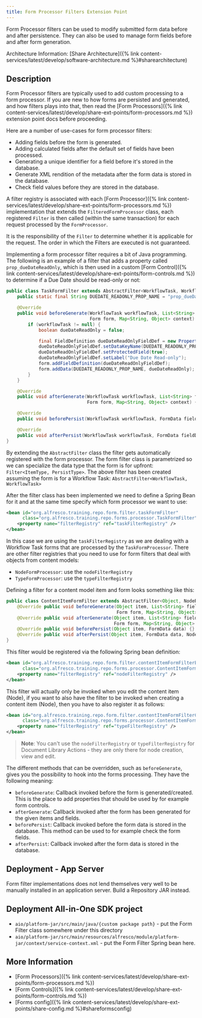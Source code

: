 ```yaml
---
title: Form Processor Filters Extension Point
---
```


Form Processor filters can be used to modify submitted form data before and after persistence. They can also be used to 
manage form fields before and after form generation.

Architecture Information: [Share Architecture]({% link content-services/latest/develop/software-architecture.md %}#sharearchitecture)

## Description

Form Processor filters are typically used to add custom processing to a form processor. If you are new to how forms are 
persisted and generated, and how filters plays into that, then read the 
[Form Processors]({% link content-services/latest/develop/share-ext-points/form-processors.md %}) extension point docs before proceeding.

Here are a number of use-cases for form processor filters:

* Adding fields before the form is generated.
* Adding calculated fields after the default set of fields have been processed.
* Generating a unique identifier for a field before it's stored in the database.
* Generate XML rendition of the metadata after the form data is stored in the database.
* Check field values before they are stored in the database.

A filter registry is associated with each [Form Processor]({% link content-services/latest/develop/share-ext-points/form-processors.md %}) 
implementation that extends the `FilteredFormProcessor` class, each registered `Filter` is then called 
(within the same transaction) for each request processed by the `FormProcessor`.

It is the responsibility of the `Filter` to determine whether it is applicable for the request. The order in which the 
Filters are executed is not guaranteed.

Implementing a form processor filter requires a bit of Java programming. The following is an example of a filter that 
adds a property called `prop_dueDateReadOnly`, which is then used in a custom [Form Control]({% link content-services/latest/develop/share-ext-points/form-controls.md %}) 
to determine if a Due Date should be read-only or not:

```java
public class TaskFormFilter extends AbstractFilter<WorkflowTask, WorkflowTask> {
    public static final String DUEDATE_READONLY_PROP_NAME = "prop_dueDateReadOnly";

    @Override
    public void beforeGenerate(WorkflowTask workflowTask, List<String> fields, List<String> forcedFields,
                               Form form, Map<String, Object> context) {
        if (workflowTask != null) {
            boolean dueDateReadOnly = false;

            final FieldDefinition dueDateReadOnlyFieldDef = new PropertyFieldDefinition("dueDateReadOnly", "d:boolean");
            dueDateReadOnlyFieldDef.setDataKeyName(DUEDATE_READONLY_PROP_NAME);
            dueDateReadOnlyFieldDef.setProtectedField(true);
            dueDateReadOnlyFieldDef.setLabel("Due Date Read-only");
            form.addFieldDefinition(dueDateReadOnlyFieldDef);
            form.addData(DUEDATE_READONLY_PROP_NAME, dueDateReadOnly);
        }
    }

    @Override
    public void afterGenerate(WorkflowTask workflowTask, List<String> fields, List<String> forcedFields,
                              Form form, Map<String, Object> context) {}

    @Override
    public void beforePersist(WorkflowTask workflowTask, FormData fieldDatas) {}

    @Override
    public void afterPersist(WorkflowTask workflowTask, FormData fieldDatas, WorkflowTask workflowTask1) {}
}
```

By extending the `AbstractFilter` class the filter gets automatically registered with the form processor. The form filter 
class is parametrized so we can specialize the data type that the form is for upfront: `Filter<ItemType, PersistType>`. 
The above filter has been created assuming the form is for a Workflow Task: `AbstractFilter<WorkflowTask, WorkflowTask>`

After the filter class has been implemented we need to define a Spring Bean for it and at the same time specify which 
form processor we want to use:

```xml
<bean id="org.alfresco.training.repo.form.filter.taskFormFilter"
      class="org.alfresco.training.repo.forms.processor.TaskFormFilter" parent="baseFormFilter">
    <property name="filterRegistry" ref="taskFilterRegistry" />
</bean>
```

In this case we are using the `taskFilterRegistry` as we are dealing with a Workflow Task forms that are processed by 
the `TaskFormProcessor`. There are other filter registries that you need to use for form filters that deal with objects 
from content models:

* `NodeFormProcessor`: use the `nodeFilterRegistry`
* `TypeFormProcessor`: use the `typeFilterRegistry`

Defining a filter for a content model item and form looks something like this:

```java
public class ContentItemFormFilter extends AbstractFilter<Object, NodeRef> {
    @Override public void beforeGenerate(Object item, List<String> fields, List forcedFields,
                                         Form form, Map<String, Object> context) {}
    @Override public void afterGenerate(Object item, List<String> fields, List forcedFields,
                                        Form form, Map<String, Object> context) {}
    @Override public void beforePersist(Object item, FormData data) {}
    @Override public void afterPersist(Object item, FormData data, NodeRef persistedObject) {}
}
```

This filter would be registered via the following Spring bean definition:

```xml
<bean id="org.alfresco.training.repo.form.filter.contentItemFormFilterEdit"
      class="org.alfresco.training.repo.forms.processor.ContentItemFormFilter" parent="baseFormFilter">
    <property name="filterRegistry" ref="nodeFilterRegistry" />
</bean>
```

This filter will actually only be invoked when you edit the content item (Node), if you want to also have the filter to 
be invoked when creating a content item (Node), then you have to also register it as follows:

```xml
<bean id="org.alfresco.training.repo.form.filter.contentItemFormFilterCreate"
      class="org.alfresco.training.repo.forms.processor.ContentItemFormFilter" parent="baseFormFilter">
    <property name="filterRegistry" ref="typeFilterRegistry" />
</bean>
```

>**Note**: You can't use the `nodeFilterRegistry` or `typeFilterRegistry` for Document Library Actions - they are only there for node creation, view and edit.

The different methods that can be overridden, such as `beforeGenerate`, gives you the possibility to hook into the 
forms processing. They have the following meaning:

* `beforeGenerate`: Callback invoked before the form is generated/created. This is the place to add properties that should be used by for example form controls.
* `afterGenerate`: Callback invoked after the form has been generated for the given items and fields.
* `beforePersist`: Callback invoked before the form data is stored in the database. This method can be used to for example check the form fields.
* `afterPersist`: Callback invoked after the form data is stored in the database.

## Deployment - App Server

Form filter implementations does not lend themselves very well to be manually installed in an application server.
Build a Repository JAR instead.

## Deployment All-in-One SDK project

* `aio/platform-jar/src/main/java/{custom package path}` - put the Form Filter class somewhere under this directory
* `aio/platform-jar/src/main/resources/alfresco/module/platform-jar/context/service-context.xml` - put the Form Filter Spring bean here.

## More Information

* [Form Processors]({% link content-services/latest/develop/share-ext-points/form-processors.md %})
* [Form Controls]({% link content-services/latest/develop/share-ext-points/form-controls.md %})
* [Forms config]({% link content-services/latest/develop/share-ext-points/share-config.md %}#shareformsconfig)